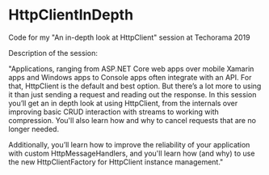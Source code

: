 # HttpClientInDepth
Code for my "An in-depth look at HttpClient" session at Techorama 2019

Description of the session: 

"Applications, ranging from ASP.NET Core web apps over mobile Xamarin apps and Windows apps to Console apps often integrate with an API. For that, HttpClient is the default and best option. But there’s a lot more to using it than just sending a request and reading out the response. In this session you’ll get an in depth look at using HttpClient, from the internals over improving basic CRUD interaction with streams to working with compression. You'll also learn how and why to cancel requests that are no longer needed.

Additionally, you’ll learn how to improve the reliability of your application with custom HttpMessageHandlers, and you'll learn how (and why) to use the new HttpClientFactory for HttpClient instance management."
